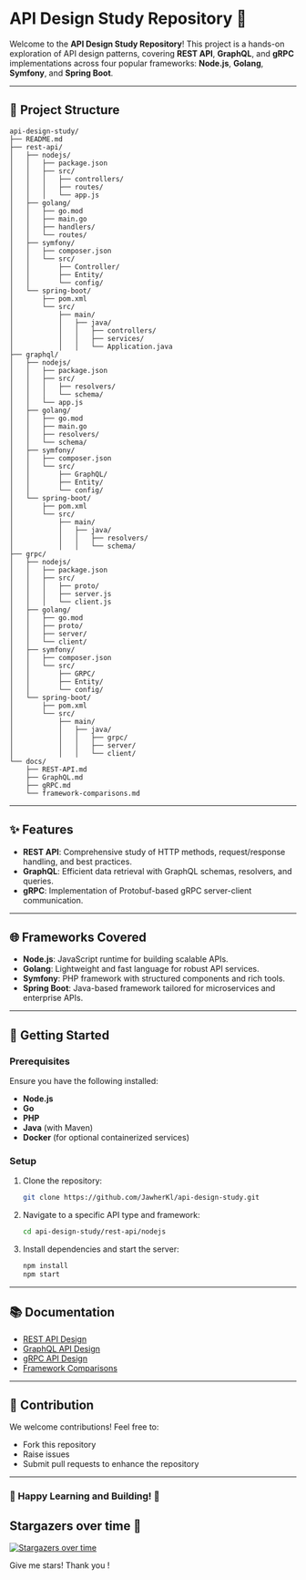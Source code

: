 # API Design Study Repository 🚀

Welcome to the **API Design Study Repository**! This project is a hands-on exploration of API design patterns, covering **REST API**, **GraphQL**, and **gRPC** implementations across four popular frameworks: **Node.js**, **Golang**, **Symfony**, and **Spring Boot**. 

---

## 📂 Project Structure

```
api-design-study/
├── README.md
├── rest-api/
│   ├── nodejs/
│   │   ├── package.json
│   │   ├── src/
│   │   │   ├── controllers/
│   │   │   ├── routes/
│   │   │   └── app.js
│   ├── golang/
│   │   ├── go.mod
│   │   ├── main.go
│   │   ├── handlers/
│   │   └── routes/
│   ├── symfony/
│   │   ├── composer.json
│   │   └── src/
│   │       ├── Controller/
│   │       ├── Entity/
│   │       └── config/
│   └── spring-boot/
│       ├── pom.xml
│       └── src/
│           ├── main/
│           │   ├── java/
│           │   │   ├── controllers/
│           │   │   ├── services/
│           │   │   └── Application.java
├── graphql/
│   ├── nodejs/
│   │   ├── package.json
│   │   ├── src/
│   │   │   ├── resolvers/
│   │   │   └── schema/
│   │   └── app.js
│   ├── golang/
│   │   ├── go.mod
│   │   ├── main.go
│   │   ├── resolvers/
│   │   └── schema/
│   ├── symfony/
│   │   ├── composer.json
│   │   └── src/
│   │       ├── GraphQL/
│   │       ├── Entity/
│   │       └── config/
│   └── spring-boot/
│       ├── pom.xml
│       └── src/
│           ├── main/
│           │   ├── java/
│           │   │   ├── resolvers/
│           │   │   └── schema/
├── grpc/
│   ├── nodejs/
│   │   ├── package.json
│   │   ├── src/
│   │   │   ├── proto/
│   │   │   ├── server.js
│   │   │   └── client.js
│   ├── golang/
│   │   ├── go.mod
│   │   ├── proto/
│   │   ├── server/
│   │   └── client/
│   ├── symfony/
│   │   ├── composer.json
│   │   └── src/
│   │       ├── GRPC/
│   │       ├── Entity/
│   │       └── config/
│   └── spring-boot/
│       ├── pom.xml
│       └── src/
│           ├── main/
│           │   ├── java/
│           │   │   ├── grpc/
│           │   │   ├── server/
│           │   │   └── client/
└── docs/
    ├── REST-API.md
    ├── GraphQL.md
    ├── gRPC.md
    └── framework-comparisons.md
```

---

## ✨ Features

- **REST API**: Comprehensive study of HTTP methods, request/response handling, and best practices.
- **GraphQL**: Efficient data retrieval with GraphQL schemas, resolvers, and queries.
- **gRPC**: Implementation of Protobuf-based gRPC server-client communication.

---

## 🌐 Frameworks Covered

- **Node.js**: JavaScript runtime for building scalable APIs.
- **Golang**: Lightweight and fast language for robust API services.
- **Symfony**: PHP framework with structured components and rich tools.
- **Spring Boot**: Java-based framework tailored for microservices and enterprise APIs.

---

## 🚀 Getting Started

### Prerequisites

Ensure you have the following installed:
- **Node.js**
- **Go**
- **PHP**
- **Java** (with Maven)
- **Docker** (for optional containerized services)

### Setup

1. Clone the repository:
   ```bash
   git clone https://github.com/JawherKl/api-design-study.git
   ```

2. Navigate to a specific API type and framework:
   ```bash
   cd api-design-study/rest-api/nodejs
   ```

3. Install dependencies and start the server:
   ```bash
   npm install
   npm start
   ```

---

## 📚 Documentation

- [REST API Design](docs/REST-API.md)
- [GraphQL API Design](docs/GraphQL.md)
- [gRPC API Design](docs/gRPC.md)
- [Framework Comparisons](docs/framework-comparisons.md)

---

## 🤝 Contribution

We welcome contributions! Feel free to:
- Fork this repository
- Raise issues
- Submit pull requests to enhance the repository

---

### 🌟 Happy Learning and Building! 🌟

## Stargazers over time 🌟

[![Stargazers over time](https://starchart.cc/JawherKl/api-design.svg?variant=adaptive)](https://starchart.cc/JawherKl/api-design)

Give me stars! Thank you !
